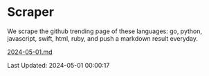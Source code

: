# Scraper

We scrape the github trending page of these languages: go, python, javascript, swift, html, ruby, and push a markdown result everyday.

[2024-05-01.md](https://github.com/henson/Scraper/blob/master/2024-05-01.md)

Last Updated: 2024-05-01 00:00:17